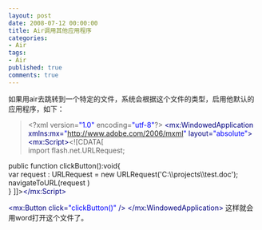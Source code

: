 ```yaml
---
layout: post
date: 2008-07-12 00:00:00
title: Air调用其他应用程序
categories:
- Air
tags:
- Air
published: true
comments: true
---
```

<p>如果用air去跳转到一个特定的文件，系统会根据这个文件的类型，启用他默认的应用程序，如下：
<blockquote>&lt;?xml version=<span style="color: #0000ff;">"1.0"</span> encoding=<span style="color: #0000ff;">"utf-8"</span>?&gt;
<span style="color: #000080;">&lt;mx:WindowedApplication xmlns:mx=<span style="color: #0000ff;">"<a href="http://www.adobe.com/2006/mxml" target="_blank">http://www.adobe.com/2006/mxml</a>"</span> layout=<span style="color: #0000ff;">"absolute"</span>&gt;</span>
<span style="color: #000080;">&lt;mx:Script&gt;</span>&lt;![CDATA[<br />
import flash.net.URLRequest;</blockquote></p>

<p>public function clickButton():void{<br />
var request : URLRequest = new URLRequest('C:\\projects\\test.doc');<br />
navigateToURL(request )<br />
}
]]&gt;<span style="color: #000080;">&lt;/mx:Script&gt;</span></p>

<p><span style="color: #000080;">&lt;mx:Button click=<span style="color: #0000ff;">"clickButton()"</span> /&gt;</span>
<span style="color: #000080;">&lt;/mx:WindowedApplication&gt;</span>
这样就会用word打开这个文件了。</p>
